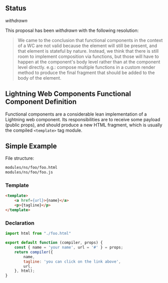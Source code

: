 ## Status

_withdrawn_

This proposal has been _withdrawn_ with the following resolution:

> We came to the conclusion that functional components in the context of a WC are not valid because the element will still be present, and that element is stateful by nature. Instead, we think that there is still room to implement composition via functions, but those will have to happen at the component's body level rather than at the component level directly. e.g.: compose multiple functions in a custom render method to produce the final fragment that should be added to the body of the element.

## Lightning Web Components Functional Component Definition

Functional components are a considerable lean implementation of a Lightning web component. Its responsibilities are to receive some payload (public props), and should produce a new HTML fragment, which is usually the compiled `<template>` tag module.

## Simple Example

File structure:

```bash
modules/ns/foo/foo.html
modules/ns/foo/foo.js
```

### Template

```html
<template>
    <a href={url}>{name}</a>
    <p>{tagline}</p>
</template>
```

### Declaration

```js
import html from "./foo.html"

export default function (compiler, props) {
    const { name = 'your name', url = '#' } = props;
    return compiler({
        name,
        tagline: 'you can click on the link above',
        url,
    }, html);
}
```
